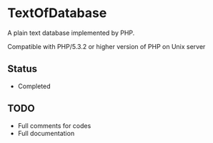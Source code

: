 TextOfDatabase
==============

A plain text database implemented by PHP.

Compatible with PHP/5.3.2 or higher version of PHP on Unix server

## Status ##

- Completed

## TODO ##

- Full comments for codes
- Full documentation
